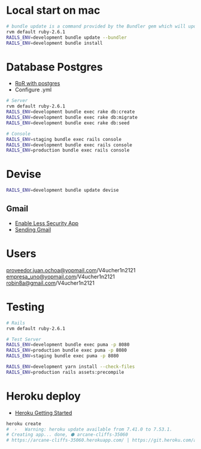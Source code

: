 # Local start on mac

```sh
# bundle update is a command provided by the Bundler gem which will update all your gem dependencies to their latest versions. Providing you have a Gemfile.lock pre-existing, running bundle install will only install the versions specified in the Gemfile.lock and will complain that you have incompatible versions:
rvm default ruby-2.6.1
RAILS_ENV=development bundle update --bundler
RAILS_ENV=development bundle install

```

# Database Postgres

- [RoR with postgres](https://www.digitalocean.com/community/tutorials/how-to-use-postgresql-with-your-ruby-on-rails-application-on-ubuntu-18-04)
- Configure .yml

```sh
# Server
rvm default ruby-2.6.1
RAILS_ENV=development bundle exec rake db:create
RAILS_ENV=development bundle exec rake db:migrate
RAILS_ENV=development bundle exec rake db:seed

# Console
RAILS_ENV=staging bundle exec rails console
RAILS_ENV=development bundle exec rails console
RAILS_ENV=production bundle exec rails console
```

# Devise

```sh
RAILS_ENV=development bundle update devise

```

## Gmail
- [Enable Less Security App](https://netcorecloud.com/tutorials/send-emails-with-ruby-on-rails/)
- [Sending Gmail](https://launchschool.com/blog/handling-emails-in-rails)


# Users

proveedor.juan.ochoa@yopmail.com/V4ucher1n2121
empresa_uno@yopmail.com/V4ucher1n2121
robin8a@gmail.com/V4ucher1n2121


# Testing
```sh
# Rails
rvm default ruby-2.6.1

# Test Server
RAILS_ENV=development bundle exec puma -p 8080
RAILS_ENV=production bundle exec puma -p 8080
RAILS_ENV=staging bundle exec puma -p 8080

RAILS_ENV=development yarn install --check-files
RAILS_ENV=production rails assets:precompile


```


# Heroku deploy
- [Heroku Getting Started](https://devcenter.heroku.com/articles/getting-started-with-rails5)

```sh
heroku create
#  ›   Warning: heroku update available from 7.41.0 to 7.53.1.
# Creating app... done, ⬢ arcane-cliffs-35060
# https://arcane-cliffs-35060.herokuapp.com/ | https://git.heroku.com/arcane-cliffs-35060.git
```